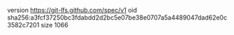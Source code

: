 version https://git-lfs.github.com/spec/v1
oid sha256:a3fcf37250bc3fdabdd2d2bc5e07be38e0707a5a4489047dad62e0c3582c7201
size 1066
